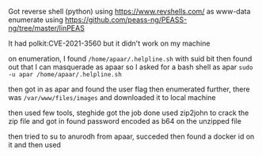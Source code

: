 Got reverse shell (python) using https://www.revshells.com/ as www-data
enumerate using https://github.com/peass-ng/PEASS-ng/tree/master/linPEAS

It had polkit:CVE-2021-3560 but it didn't work on my machine

on enumeration, I found `/home/apaar/.helpline.sh` with suid bit
then found out that I can masquerade as apaar so I asked for a bash shell as apar
`sudo -u apar /home/apaar/.helpline.sh`

then got in as apar and found the user flag
then enumerated further, there was `/var/www/files/images` and downloaded it to local machine

then used few tools, steghide got the job done
used zip2john to crack the zip file and got in
found password encoded as b64 on the unzipped file 

then tried to su to anurodh from apaar, succeded
then found a docker id on it and then used 
